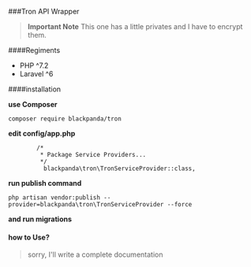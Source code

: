 ###Tron API Wrapper
> **Important Note** This one has a little privates and I have to encrypt them.

####Regiments
- PHP ^7.2
- Laravel ^6

####installation

**use Composer**
```
composer require blackpanda/tron
```

 **edit config/app.php**
```
        /*
         * Package Service Providers...
         */
          blackpanda\tron\TronServiceProvider::class,
```
**run publish command**

```
php artisan vendor:publish --provider=blackpanda\tron\TronServiceProvider --force
```

**and run migrations**


#### how to Use?

> sorry, I'll write a complete documentation
